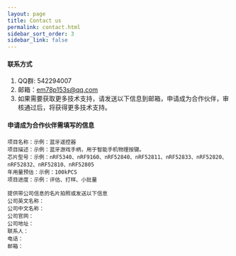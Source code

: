 ```yaml
---
layout: page
title: Contact us
permalink: contact.html
sidebar_sort_order: 3
sidebar_link: false
---
```


#### 联系方式
1. QQ群: 542294007
2. 邮箱：em78p153s@qq.com
3. 如果需要获取更多技术支持，请发送以下信息到邮箱，申请成为合作伙伴，审核通过后，将获得更多技术支持。

#### 申请成为合作伙伴需填写的信息
    项目名称：示例：蓝牙遥控器
    项目描述：示例：蓝牙游戏手柄，用于智能手机物理按键。
    芯片型号：示例：nRF5340、nRF9160、nRF52840、nRF52811、nRF52833、nRF52820、nRF52832、nRF52810、nRF52805
    年用量预估：示例：100kPCS
    项目进度：示例：评估、打样、小批量

    提供带公司信息的名片拍照或发送以下信息
    公司英文名称：
    公司中文名称：
    公司官网：
    公司地址：
    联系人：
    电话：
    邮箱：
